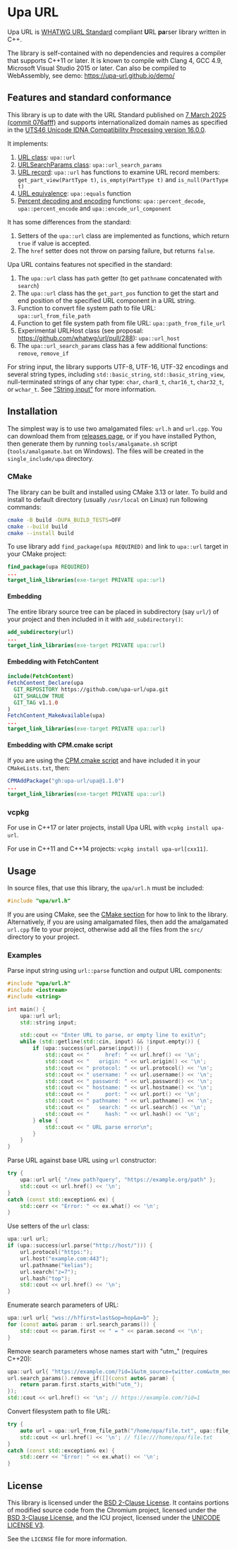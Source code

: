 # Upa URL

Upa URL is [WHATWG URL Standard](https://url.spec.whatwg.org/) compliant <b>U</b>RL <b>pa</b>rser library written in C++.

The library is self-contained with no dependencies and requires a compiler that supports C++11 or later. It is known to compile with Clang 4, GCC 4.9, Microsoft Visual Studio 2015 or later. Can also be compiled to WebAssembly, see demo: https://upa-url.github.io/demo/

## Features and standard conformance

This library is up to date with the URL Standard published on
[7 March 2025 (commit 076afff)](https://url.spec.whatwg.org/commit-snapshots/076afff1deece9b35222e45c535d370c59059e0d/) and supports internationalized domain names as specified in the [UTS46 Unicode IDNA Compatibility Processing version 16.0.0](https://www.unicode.org/reports/tr46/tr46-33.html).

It implements:
1. [URL class](https://url.spec.whatwg.org/#url-class): `upa::url`
2. [URLSearchParams class](https://url.spec.whatwg.org/#interface-urlsearchparams): `upa::url_search_params`
3. [URL record](https://url.spec.whatwg.org/#concept-url): `upa::url` has functions to examine URL record members: `get_part_view(PartType t)`, `is_empty(PartType t)` and `is_null(PartType t)`
4. [URL equivalence](https://url.spec.whatwg.org/#url-equivalence): `upa::equals` function
5. [Percent decoding and encoding](https://url.spec.whatwg.org/#percent-encoded-bytes) functions: `upa::percent_decode`, `upa::percent_encode` and `upa::encode_url_component`

It has some differences from the standard:
1. Setters of the `upa::url` class are implemented as functions, which return `true` if value is accepted.
2. The `href` setter does not throw on parsing failure, but returns `false`.

Upa URL contains features not specified in the standard:
1. The `upa::url` class has `path` getter (to get `pathname` concatenated with `search`)
2. The `upa::url` class has the `get_part_pos` function to get the start and end position of the specified URL component in a URL string.
3. Function to convert file system path to file URL: `upa::url_from_file_path`
4. Function to get file system path from file URL: `upa::path_from_file_url`
5. Experimental URLHost class (see proposal: https://github.com/whatwg/url/pull/288): `upa::url_host`
6. The `upa::url_search_params` class has a few additional functions: `remove`, `remove_if`

For string input, the library supports UTF-8, UTF-16, UTF-32 encodings and several string types, including `std::basic_string`, `std::basic_string_view`, null-terminated strings of any char type: `char`, `char8_t`, `char16_t`, `char32_t`, or `wchar_t`. See ["String input"](doc/string_input.md) for more information.

## Installation

The simplest way is to use two amalgamated files: `url.h` and `url.cpp`. You can download them from [releases page](https://github.com/upa-url/upa/releases), or if you have installed Python, then generate them by running `tools/amalgamate.sh` script (`tools/amalgamate.bat` on Windows). The files will be created in the `single_include/upa` directory.

### CMake

The library can be built and installed using CMake 3.13 or later. To build and install to default directory (usually `/usr/local` on Linux) run following commands:
```sh
cmake -B build -DUPA_BUILD_TESTS=OFF
cmake --build build
cmake --install build
```

To use library add `find_package(upa REQUIRED)` and link to `upa::url` target in your CMake project:
```cmake
find_package(upa REQUIRED)
...
target_link_libraries(exe-target PRIVATE upa::url)
```

#### Embedding

The entire library source tree can be placed in subdirectory (say `url/`) of your project and then included in it with `add_subdirectory()`:
```cmake
add_subdirectory(url)
...
target_link_libraries(exe-target PRIVATE upa::url)
```

#### Embedding with FetchContent

```cmake
include(FetchContent)
FetchContent_Declare(upa
  GIT_REPOSITORY https://github.com/upa-url/upa.git
  GIT_SHALLOW TRUE
  GIT_TAG v1.1.0
)
FetchContent_MakeAvailable(upa)
...
target_link_libraries(exe-target PRIVATE upa::url)
```

#### Embedding with CPM.cmake script

If you are using the [CPM.cmake script](https://github.com/cpm-cmake/CPM.cmake) and have included it in your `CMakeLists.txt`, then:

```cmake
CPMAddPackage("gh:upa-url/upa@1.1.0")
...
target_link_libraries(exe-target PRIVATE upa::url)
```

### vcpkg

For use in C++17 or later projects, install Upa URL with `vcpkg install upa-url`.

For use in C++11 and C++14 projects: `vcpkg install upa-url[cxx11]`.

## Usage

In source files, that use this library, the `upa/url.h` must be  included:
```cpp
#include "upa/url.h"
```

If you are using CMake, see the [CMake section](#cmake) for how to link to the library. Alternatively, if you are using amalgamated files, then add the amalgamated `url.cpp` file to your project, otherwise add all the files from the `src/` directory to your project.

### Examples

Parse input string using `url::parse` function and output URL components:
```cpp
#include "upa/url.h"
#include <iostream>
#include <string>

int main() {
    upa::url url;
    std::string input;

    std::cout << "Enter URL to parse, or empty line to exit\n";
    while (std::getline(std::cin, input) && !input.empty()) {
        if (upa::success(url.parse(input))) {
            std::cout << "     href: " << url.href() << '\n';
            std::cout << "   origin: " << url.origin() << '\n';
            std::cout << " protocol: " << url.protocol() << '\n';
            std::cout << " username: " << url.username() << '\n';
            std::cout << " password: " << url.password() << '\n';
            std::cout << " hostname: " << url.hostname() << '\n';
            std::cout << "     port: " << url.port() << '\n';
            std::cout << " pathname: " << url.pathname() << '\n';
            std::cout << "   search: " << url.search() << '\n';
            std::cout << "     hash: " << url.hash() << '\n';
        } else {
            std::cout << " URL parse error\n";
        }
    }
}
```

Parse URL against base URL using `url` constructor:
```cpp
try {
    upa::url url{ "/new path?query", "https://example.org/path" };
    std::cout << url.href() << '\n';
}
catch (const std::exception& ex) {
    std::cerr << "Error: " << ex.what() << '\n';
}
```

Use setters of the `url` class:
```cpp
upa::url url;
if (upa::success(url.parse("http://host/"))) {
    url.protocol("https:");
    url.host("example.com:443");
    url.pathname("kelias");
    url.search("z=7");
    url.hash("top");
    std::cout << url.href() << '\n';
}
```

Enumerate search parameters of URL:
```cpp
upa::url url{ "wss://h?first=last&op=hop&a=b" };
for (const auto& param : url.search_params()) {
    std::cout << param.first << " = " << param.second << '\n';
}
```

Remove search parameters whose names start with "utm_" (requires C++20):
```cpp
upa::url url{ "https://example.com/?id=1&utm_source=twitter.com&utm_medium=social" };
url.search_params().remove_if([](const auto& param) {
    return param.first.starts_with("utm_");
});
std::cout << url.href() << '\n'; // https://example.com/?id=1
```

Convert filesystem path to file URL:
```cpp
try {
    auto url = upa::url_from_file_path("/home/opa/file.txt", upa::file_path_format::posix);
    std::cout << url.href() << '\n'; // file:///home/opa/file.txt
}
catch (const std::exception& ex) {
    std::cerr << "Error: " << ex.what() << '\n';
}
```

## License

This library is licensed under the [BSD 2-Clause License](https://opensource.org/license/bsd-2-clause/). It contains portions of modified source code from the Chromium project, licensed under the [BSD 3-Clause License](https://opensource.org/license/bsd-3-clause/), and the ICU project, licensed under the [UNICODE LICENSE V3](https://www.unicode.org/license.txt).

See the `LICENSE` file for more information.
